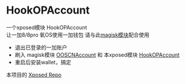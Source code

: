 # HookOPAccount
一个xposed模块 HookOPAccount  
让一加8/8pro 氧OS使用一加钱包
请与此[magisk模块](https://github.com/kiritoxkiriko/HookOPAccount/releases/download/1.2/OOSCNAccount.zip)配合使用

* 退出已登录的一加账户
* 刷入 magisk模块 [OOSCNAccount](https://github.com/kiritoxkiriko/HookOPAccount/releases/download/1.2/OOSCNAccount.zip) 和 本xposed模块 [HookOPAccount](https://github.com/kiritoxkiriko/HookOPAccount/releases/download/1.2/HookOPAccount.apk)
* 重启后安装wallet，搞定


本项目的 [Xposed Repo](https://repo.xposed.info/module/com.kiritoxkiriko.opaccounthook)




